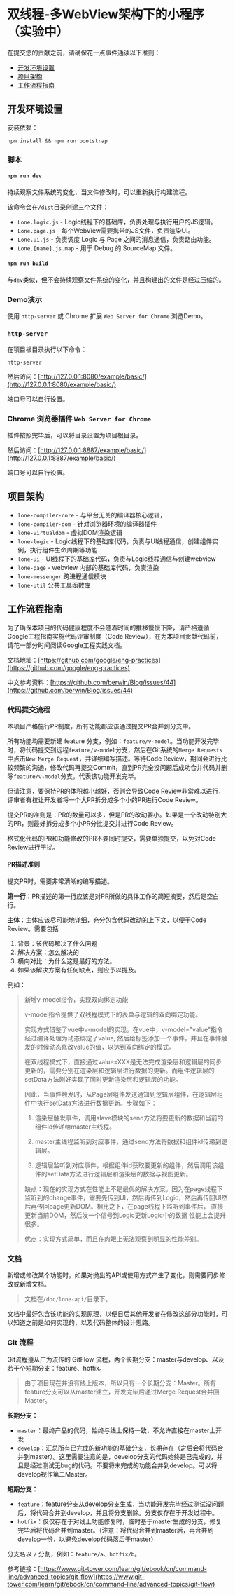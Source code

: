 # 双线程-多WebView架构下的小程序（实验中）

在提交您的贡献之前，请确保花一点事件通读以下准则：

* [开发环境设置](#开发环境设置)
* [项目架构](#项目架构)
* [工作流程指南](工作流程指南)

## 开发环境设置

安装依赖：

```
npm install && npm run bootstrap
```

### 脚本

#### `npm run dev`

持续观察文件系统的变化，当文件修改时，可以重新执行构建流程。

该命令会在`/dist`目录创建三个文件：

* `Lone.logic.js` - Logic线程下的基础库，负责处理与执行用户的JS逻辑。
* `Lone.page.js` - 每个WebView需要携带的JS文件，负责渲染UI。
* `Lone.ui.js` - 负责调度 Logic 与 Page 之间的消息通信，负责路由功能。
* `Lone.[name].js.map` - 用于 Debug 的 SourceMap 文件。

#### `npm run build`

与`dev`类似，但不会持续观察文件系统的变化，并且构建出的文件是经过压缩的。

### Demo演示

使用 `http-server` 或 Chrome 扩展 `Web Server for Chrome` 浏览Demo。

### `http-server`

在项目根目录执行以下命令：

```
http-server
```

然后访问：[http://127.0.0.1:8080/example/basic/](http://127.0.0.1:8080/example/basic/)

端口号可以自行设置。

### Chrome 浏览器插件 `Web Server for Chrome`

插件按照完毕后，可以将目录设置为项目根目录。

然后访问：[http://127.0.0.1:8887/example/basic/](http://127.0.0.1:8887/example/basic/)

端口号可以自行设置。

## 项目架构

* `lone-compiler-core` - 与平台无关的编译器核心逻辑，
* `lone-compiler-dom` - 针对浏览器环境的编译器插件
* `lone-virtualdom` - 虚拟DOM渲染逻辑
* `lone-logic` - Logic线程下的基础库代码，负责与UI线程通信，创建组件实例，执行组件生命周期等功能
* `lone-ui` - UI线程下的基础库代码，负责与Logic线程通信与创建webview
* `lone-page` - webview 内部的基础库代码，负责渲染
* `lone-messenger` 跨进程通信模块
* `lone-util` 公共工具函数库

## 工作流程指南

为了确保本项目的代码健康程度不会随着时间的推移慢慢下降，请严格遵循Google工程指南实施代码评审制度（Code Review），在为本项目贡献代码前，请花一部分时间阅读Google工程实践文档。

文档地址：[https://github.com/google/eng-practices](https://github.com/google/eng-practices)

中文参考资料：[https://github.com/berwin/Blog/issues/44](https://github.com/berwin/Blog/issues/44)

### 代码提交流程

本项目严格施行PR制度，所有功能都应该通过提交PR合并到分支中。

所有功能均需要新建 feature 分支，例如：`feature/v-model`。当功能开发完毕时，将代码提交到远程`feature/v-model`分支，然后在Git系统的`Merge Requests`中点击`New Merge Request`，并详细编写描述。等待Code Review，期间会进行比较频繁的沟通，修改代码再提交Commit，直到PR完全没问题后成功合并代码并删除`feature/v-model`分支，代表该功能开发完毕。

但请注意，要保持PR的体积越小越好，否则会导致Code Review非常难以进行，评审者有权让开发者将一个大PR拆分成多个小的PR进行Code Review。

提交PR的准则是：PR的数量可以多，但是PR的改动要小。如果是一个改动特别大的PR，则最好拆分成多个小PR分批提交并进行Code Review。

格式化代码的PR和功能修改的PR不要同时提交，需要单独提交，以免对Code Review进行干扰。

#### PR描述准则

提交PR时，需要非常清晰的编写描述。

**第一行**：PR描述的第一行应该是对PR所做的具体工作的简短摘要，然后是空白行。

**主体**：主体应该尽可能地详细，充分包含代码改动的上下文，以便于Code Review。需要包括

1. 背景：该代码解决了什么问题
2. 解决方案：怎么解决的
3. 横向对比：为什么这是最好的方法。
4. 如果该解决方案有任何缺点，则应予以提及。

例如：

> 新增v-model指令，实现双向绑定功能
> 
> v-model指令提供了双线程模式下的表单与逻辑的双向绑定功能。
> 
> 实现方式借鉴了vue中v-model的实现。在vue中，v-model="value"指令经过编译处理为动态绑定了value, 然后给标签添加一个事件，并且在事件触发的时候动态修改value的值，以达到双向绑定的模式。
> 
> 在双线程模式下，直接通过value=XXX是无法完成渲染层和逻辑层的同步更新的，需要分别在渲染层和逻辑层进行数据的更新。而组件逻辑层的setData方法刚好实现了同时更新渲染层和逻辑层的功能。
> 
> 因此，当事件触发时，从Page层组件发送通知到逻辑层组件，在逻辑层组件中执行setData方法进行数据更新。步骤如下： 
>
> 1. 渲染层触发事件，调用slave模块的send方法将要更新的数据和当前的组件id传递给master主线程。
>
> 2. master主线程监听到对应事件，通过send方法将数据和组件id传递到逻辑层。
>
> 3. 逻辑层监听到对应事件，根据组件id获取要更新的组件，然后调用该组件的setData方法进行逻辑层和渲染层的数据与视图更新。
> 
> 缺点：现在的实现方式在性能上不是最优的解决方案。因为在page线程下监听到的change事件，需要先传到UI，然后再传到Logic，然后再传回UI然后再传回page更新DOM。相比之下，在page线程下监听到事件后， 直接更新当前DOM，然后发一个信号到Logic更新Logic中的数据 性能上会提升很多。
> 
> 优点：实现方式简单，而且在肉眼上无法观察到明显的性能差别。

### 文档

新增或修改某个功能时，如果对抛出的API或使用方式产生了变化，则需要同步修改或新增文档。

> 文档在`/doc/lone-api/`目录下。

文档中最好包含该功能的实现原理，以便日后其他开发者在修改这部分功能时，可以知道之前是如何实现的，以及代码整体的设计思路。

### Git 流程

Git流程遵从广为流传的 GitFlow 流程，两个长期分支：master与develop、以及若干个短期分支：feature、hotfix。

> 由于项目现在并没有线上版本，所以只有一个长期分支：Master。所有feature分支可以从master建立，开发完毕后通过Merge Request合并回Master。

**长期分支：**

* `master`：最终产品的代码，始终与线上保持一致，不允许直接在master上开发
* `develop`：汇总所有已完成的新功能的基础分支，长期存在（之后会将代码合并到master）。这里需要注意的是，develop分支的代码始终是已完成的，并且是经过测试无bug的代码。不要将未完成的功能合并到develop。可以将develop视作第二Master。

**短期分支：**

* `feature`：feature分支从develop分支生成，当功能开发完毕经过测试没问题后，将代码合并到develop，并且将分支删除。分支仅存在于开发过程中。
* `hotfix`：仅仅存在于对线上功能修复时，临时基于master生成的分支，修复完毕后将代码合并到master。（注意：将代码合并到master后，再合并到develop一份，以避免develop代码落后于master）

分支名以 `/` 分割，例如：`feature/a`、`hotfix/b`。

参考链接：[https://www.git-tower.com/learn/git/ebook/cn/command-line/advanced-topics/git-flow](https://www.git-tower.com/learn/git/ebook/cn/command-line/advanced-topics/git-flow)
